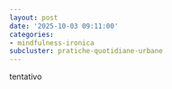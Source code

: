 ```yaml
---
layout: post
date: '2025-10-03 09:11:00'
categories:
- mindfulness-ironica
subcluster: pratiche-quotidiane-urbane
---
```

tentativo
